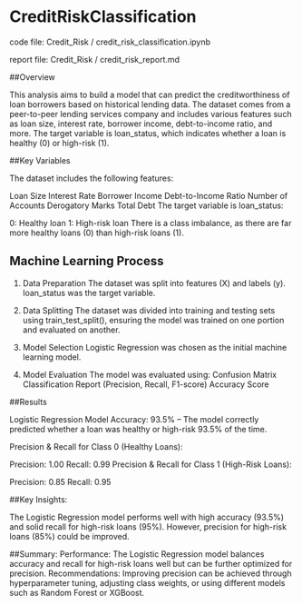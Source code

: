 # CreditRiskClassification
code file: Credit_Risk / credit_risk_classification.ipynb

report file: Credit_Risk / credit_risk_report.md


##Overview

This analysis aims to build a model that can predict the creditworthiness of loan borrowers based on historical lending data. The dataset comes from a peer-to-peer lending services company and includes various features such as loan size, interest rate, borrower income, debt-to-income ratio, and more. The target variable is loan_status, which indicates whether a loan is healthy (0) or high-risk (1).

##Key Variables

The dataset includes the following features:

Loan Size
Interest Rate
Borrower Income
Debt-to-Income Ratio
Number of Accounts
Derogatory Marks
Total Debt
The target variable is loan_status:

0: Healthy loan
1: High-risk loan
There is a class imbalance, as there are far more healthy loans (0) than high-risk loans (1).

## Machine Learning Process

1. Data Preparation
The dataset was split into features (X) and labels (y).
loan_status was the target variable.

2. Data Splitting
The dataset was divided into training and testing sets using train_test_split(), ensuring the model was trained on one portion and evaluated on another.

3. Model Selection
Logistic Regression was chosen as the initial machine learning model.

4. Model Evaluation
The model was evaluated using:
Confusion Matrix
Classification Report (Precision, Recall, F1-score)
Accuracy Score

##Results

Logistic Regression Model
Accuracy: 93.5% – The model correctly predicted whether a loan was healthy or high-risk 93.5% of the time.

Precision & Recall for Class 0 (Healthy Loans):

Precision: 1.00
Recall: 0.99
Precision & Recall for Class 1 (High-Risk Loans):

Precision: 0.85
Recall: 0.95

##Key Insights:

The Logistic Regression model performs well with high accuracy (93.5%) and solid recall for high-risk loans (95%).
However, precision for high-risk loans (85%) could be improved.

##Summary:
Performance: The Logistic Regression model balances accuracy and recall for high-risk loans well but can be further optimized for precision.
Recommendations: Improving precision can be achieved through hyperparameter tuning, adjusting class weights, or using different models such as Random Forest or XGBoost.
